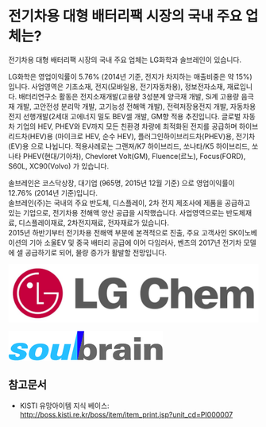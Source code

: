 # 전기차용 대형 배터리팩 시장의 국내 주요 업체는?

전기차용 대형 배터리팩 시장의 국내 주요 업체는 LG화학과 솔브레인이 있습니다. 

LG화학은 영업이익률이 5.76% (2014년 기준, 전지가 차지하는 매출비중은 약 15%) 입니다.
사업영역은 기초소재, 전지(모바일용, 전기자동차용), 정보전자소재, 재료입니다. 배터리연구소 활동은 전지소재개발(고용량 3성분계 양극재 개발, Si계 고용량 음극재 개발, 고안전성 분리막 개발, 고기능성 전해액 개발), 전력저장용전지 개발, 자동차용전지 선행개발(2세대 고에너지 밀도 BEV셀 개발, GM향 적용 추진입니다. 
글로벌 자동차 기업의 HEV, PHEV와 EV까지 모든 친환경 차량에 최적화된 전지를 공급하며 하이브리드차(HEV)용 (마이크로 HEV, 순수 HEV), 플러그인하이브리드차(PHEV)용, 전기차(EV)용 으로 나뉩니다. 
적용사례로는 그랜져/K7 하이브리드, 쏘나타/K5 하이브리드, 쏘나타 PHEV(현대/기아차), Chevloret Volt(GM), Fluence(르노), Focus(FORD), S60L, XC90(Volvo) 가 있습니다. 

솔브레인은 코스닥상장, 대기업 (965명, 2015년 12월 기준) 으로 영업이익률이 12.76% (2014년 기준)입니다.  
솔브레인(주)는 국내의 주요 반도체, 디스플레이, 2차 전지 제조사에 제품을 공급하고 있는 기업으로, 전기차용 전해액 양산 공급을 시작했습니다. 
사업영역으로는 반도체재료, 디스플레이재료, 2차전지재료, 전자재료가 있습니다.  
2015년 하반기부터 전기차용 전해액 부문에 본격적으로 진출, 주요 고객사인 SK이노베이션의 기아 소울EV 및 중국 배터리 공급에 이어 다임러사, 벤츠의 2017년 전기차 모델에 셀 공급하기로 되어, 물량 증가가 활발할 전망입니다. 


![](./images/전기차용대형배터리팩_Q13_1_2.PNG)

![](./images/전기차용대형배터리팩_Q13_1_2_.PNG)
## 참고문서
- KISTI 유망아이템 지식 베이스: http://boss.kisti.re.kr/boss/item/item_print.jsp?unit_cd=PI000007